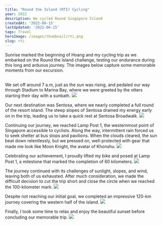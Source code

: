 ```yaml
---
title: "Round the Island (RTI) Cycling"
year: 2022
description: We cycled Round Singapore Island
createdAt: '2022-06-15'
lastUpdated: '2022-06-15'
tags: Travel
heroImage: /images/thumbnail/rti.png
slug: rti
---
```


Sunrise marked the beginning of Hoang and my cycling trip as we embarked on the Round the Island challenge, testing our endurance during this long and arduous journey. The images below capture some memorable moments from our excursion.</br></br>

We set off around 7 a.m, just as the sun was rising, and pedaled our way through Stadium to Marina Bay, where we were greeted by the otters starting their day with a sunbath.
<img src="/images/blog/RTI/otter.jpg"></br>

Our next destination was Sentosa, where we nearly completed a full round of the resort island. The steep slopes of Sentosa drained my energy early on in the trip, leading us to take a quick rest at Sentosa Broadwalk.
<img src="/images/blog/RTI/sentosa.jpg"></br>

Continuing our journey, we reached Lamp Post 1, the westernmost point of Singapore accessible to cyclists. Along the way, intermittent rain forced us to seek shelter at bus stops and pavilions. When the clouds cleared, the sun beat down relentlessly, but we pressed on, well-protected with gear that made me look like Moon Knight, the avatar of Khonshu.
<img src="/images/blog/RTI/moonknight.jpg"></br>

Celebrating our achievement, I proudly lifted my bike and posed at Lamp Post 1, a milestone that marked the completion of 60 kilometers.
<img src="/images/blog/RTI/bikelifting.jpg"></br>

The journey continued with its challenges of sunlight, slopes, and wind, leaving both of us exhausted. After much consideration, we made the difficult decision to cut the trip short and close the circle when we reached the 100-kilometer mark.
<img src="/images/blog/RTI/withHoang.jpg"></br>

Despite not reaching our initial goal, we completed an impressive 120-km journey covering the western half of the island.
<img src="/images/blog/RTI/maps.png"></br>

Finally, I took some time to relax and enjoy the beautiful sunset before concluding our memorable trip.
<img src="/images/blog/RTI/sunset.jpg"></br></br></br></br>